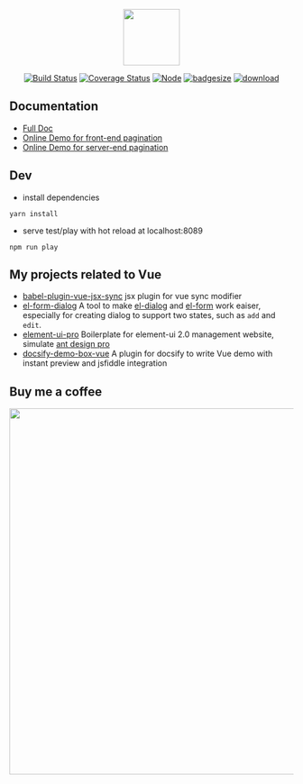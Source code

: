 <p align="center"><a href="https://github.com/njleonzhang/vue-data-tables" target="_blank"><img width="100"src="https://njleonzhang.github.io/vue-data-tables/_media/icon.svg"></a></p>

<p align="center">
  <a href="https://travis-ci.org/njleonzhang/vue-data-tables" target="_blank"><img src="https://travis-ci.org/njleonzhang/vue-data-tables.svg?branch=master" alt="Build Status"></a>
  <a href="https://coveralls.io/github/njleonzhang/vue-data-tables?branch=master" target="_blank"><img src='https://coveralls.io/repos/github/njleonzhang/vue-data-tables/badge.svg?branch=master' alt='Coverage Status' /></a>
  <a href="https://www.npmjs.com/package/vue-data-tables" target="_blank"><img src='https://img.shields.io/npm/v/vue-data-tables.svg' alt='Node' /></a>
  <a href="https://github.com/njleonzhang/vue-data-tables" target="_blank"><img src='http://img.badgesize.io/https://unpkg.com/vue-data-tables?compression=gzip' alt='badgesize' /></a>
  <a href="https://github.com/njleonzhang/vue-data-tables" target="_blank"><img src='https://img.shields.io/npm/dm/vue-data-tables.svg' alt='download' /></a>
</p>

## Documentation
* [Full Doc](https://njleonzhang.github.io/vue-data-tables)
* [Online Demo for front-end pagination](http://jsfiddle.net/zpczjl/9tp3z4bn/)
* [Online Demo for server-end pagination](https://jsfiddle.net/zpczjl/xboja87c/)

## Dev

* install dependencies

```
yarn install
```

* serve test/play with hot reload at localhost:8089

```
npm run play
```

## My projects related to Vue
* [babel-plugin-vue-jsx-sync](https://github.com/njleonzhang/babel-plugin-vue-jsx-sync) jsx plugin for vue sync modifier
* [el-form-dialog](https://github.com/njleonzhang/el-form-dialog) A tool to make [el-dialog](http://element.eleme.io/#/en-US/component/dialog) and [el-form](http://element.eleme.io/#/en-US/component/form) work eaiser, especially for creating dialog to support two states, such as `add` and `edit`.
* [element-ui-pro](https://github.com/njleonzhang/element-ui-pro) Boilerplate for element-ui 2.0 management website, simulate [ant design pro](https://github.com/ant-design/ant-design-pro)
* [docsify-demo-box-vue](https://njleonzhang.github.io/docsify-demo-box-vue/#/) A plugin for docsify to write Vue demo with instant preview and jsfiddle integration

## Buy me a coffee
<p align="center">
  <a target='_blank' rel='nofollow' href='https://www.paypal.me/njleon?yours=true'>
  <img width='650' src="https://cdn.rawgit.com/njleonzhang/vue-data-tables/a49769e2/_media/all.png">
</p>
